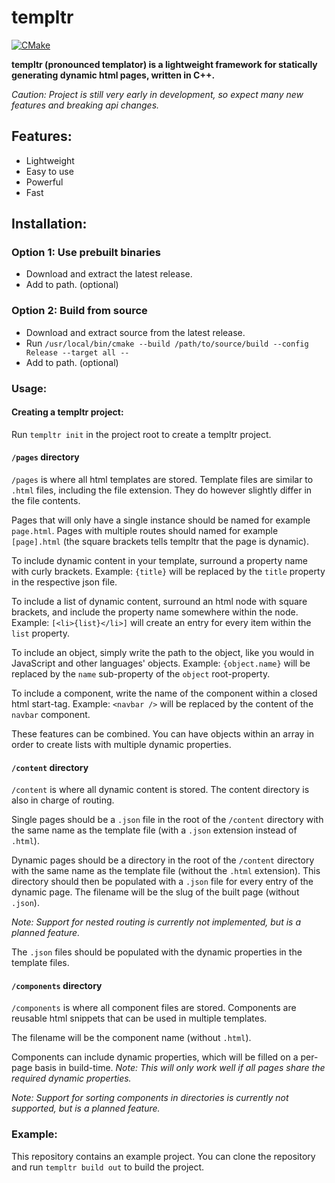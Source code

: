# templtr

[![CMake](https://github.com/saile515/templtr/actions/workflows/cmake.yml/badge.svg?branch=master)](https://github.com/saile515/templtr/actions/workflows/cmake.yml)

**templtr (pronounced templator) is a lightweight framework for statically generating dynamic html pages, written in C++.**

*Caution: Project is still very early in development, so expect many new features and breaking api changes.*

## Features:
* Lightweight
* Easy to use
* Powerful
* Fast

## Installation:
### Option 1: Use prebuilt binaries
* Download and extract the latest release.
* Add to path. (optional)
### Option 2: Build from source
* Download and extract source from the latest release.
* Run `/usr/local/bin/cmake --build /path/to/source/build --config Release --target all --`
* Add to path. (optional)

### Usage:
#### Creating a templtr project:
Run `templtr init` in the project root to create a templtr project.

#### `/pages` directory
`/pages` is where all html templates are stored. Template files are similar to `.html` files, including the file extension. They do however slightly differ in the file contents.

Pages that will only have a single instance should be named for example `page.html`. Pages with multiple routes should named for example `[page].html` (the square brackets tells templtr that the page is dynamic).

To include dynamic content in your template, surround a property name with curly brackets.
Example:
`{title}` will be replaced by the `title` property in the respective json file.

To include a list of dynamic content, surround an html node with square brackets, and include the property name somewhere within the node.
Example:
`[<li>{list}</li>]` will create an entry for every item within the `list` property.

To include an object, simply write the path to the object, like you would in JavaScript and other languages' objects.
Example:
`{object.name}` will be replaced by the `name` sub-property of the `object` root-property.

To include a component, write the name of the component within a closed html start-tag.
Example:
`<navbar />` will be replaced by the content of the `navbar` component.

These features can be combined. You can have objects within an array in order to create lists with multiple dynamic properties.

#### `/content` directory
`/content` is where all dynamic content is stored. The content directory is also in charge of routing.

Single pages should be a `.json` file in the root of the `/content` directory with the same name as the template file (with a `.json` extension instead of `.html`).

Dynamic pages should be a directory in the root of the `/content` directory with the same name as the template file (without the `.html` extension). This directory should then be populated with a `.json` file for every entry of the dynamic page. The filename will be the slug of the built page (without `.json`).

*Note: Support for nested routing is currently not implemented, but is a planned feature.*

The `.json` files should be populated with the dynamic properties in the template files.

#### `/components` directory
`/components` is where all component files are stored. Components are reusable html snippets that can be used in multiple templates.

The filename will be the component name (without `.html`).

Components can include dynamic properties, which will be filled on a per-page basis in build-time.
*Note: This will only work well if all pages share the required dynamic properties.*

*Note: Support for sorting components in directories is currently not supported, but is a planned feature.*

### Example:
This repository contains an example project. You can clone the repository and run `templtr build out` to build the project.
